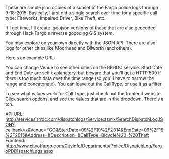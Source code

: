 These are simple json copies of a subset of the Fargo police
logs through 9-18-2015. Basically, I just did a single
search over time for a specific call type: Fireworks,
Impaired Driver, Bike Theft, etc.

If I get time, I'll create .geojson versions of these
that are also geocoded through Hack Fargo's reverse
gocoding GIS system.

You may explore on your own directly with the JSON API. 
There are also logs for other cities like Moorhead and
Dilworth (and others).

Here's an example URL:

You can change Venue to see other cities on the RRRDC
service. Start Date and End Date are self explanatory,
but beware that you'll get a HTTP 500 if there is too
much data over the time range (so you'll have to narrow
the range and concatonate). You can leave out the
CallType, or use it as a filter. 

To see what values work for Call Type, just check out
the frontend website. Click search options, and see
the values that are in the dropdown. There's a ton.

API URL: http://services.rrrdc.com/dispatchlogs/Service.asmx/SearchDispatchLogJSON?callback=x&Venue=FGO&StartDate=09%2F19%2F2014&EndDate=09%2F19%2F2015&Address=&Description=&CallType=Bicycle%20-%20Theft
Frontend: http://www.cityoffargo.com/CityInfo/Departments/Police/DispatchLog/FargoPDDispatchLogs.aspx
